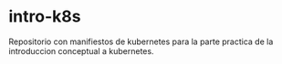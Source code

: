 # intro-k8s
Repositorio con manifiestos de kubernetes para la parte practica de la introduccion conceptual a kubernetes.
